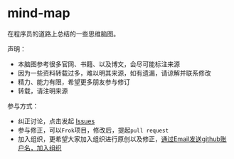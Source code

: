 # mind-map
在程序员的道路上总结的一些思维脑图。

声明：

* 本脑图参考很多官网、书籍、以及博文，会尽可能标注来源
* 因为一些资料转载过多，难以明其来源，如有遗漏，请谅解并联系修改
* 精力、能力有限，希望更多朋友参与修订
* 转载，请注明来源

参与方式：

* 纠正讨论，点击发起 [Issues](https://github.com/Eastern-subversive/mind-map/issues)
* 参与修正，可以`Frok`项目，修改后，提起`pull request`
* 加入组织，更希望大家加入组织进行原创以及修正，[通过Email发送github账户名，加入组织](Mailto:sunyichao_believe@yahoo.com?subject=Apply%20For%20Eastern-subversive-member)

